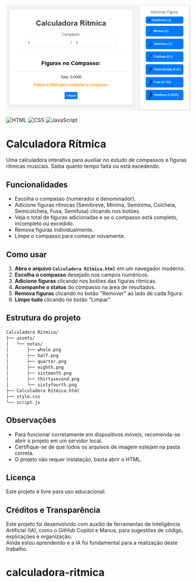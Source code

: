 ![Amostra](assets\paginan.png)

![HTML](https://img.shields.io/badge/HTML5-E34F26?logo=html5&logoColor=white&style=for-the-badge)
![CSS](https://img.shields.io/badge/CSS3-1572B6?logo=css3&logoColor=white&style=for-the-badge)
![JavaScript](https://img.shields.io/badge/JavaScript-F7DF1E?logo=javascript&logoColor=black&style=for-the-badge)
# Calculadora Rítmica

Uma calculadora interativa para auxiliar no estudo de compassos e figuras rítmicas musicais. Saiba quanto tempo falta ou está excedendo.

## Funcionalidades

- Escolha o compasso (numerador e denominador).
- Adicione figuras rítmicas (Semibreve, Mínima, Semínima, Colcheia, Semicolcheia, Fusa, Semifusa) clicando nos botões.
- Veja o total de figuras adicionadas e se o compasso está completo, incompleto ou excedido.
- Remova figuras individualmente.
- Limpe o compasso para começar novamente.

## Como usar

1. **Abra o arquivo `Calculadora Rítmica.html`** em um navegador moderno.
2. **Escolha o compasso** desejado nos campos numéricos.
3. **Adicione figuras** clicando nos botões das figuras rítmicas.
4. **Acompanhe o status** do compasso na área de resultados.
5. **Remova figuras** clicando no botão "Remover" ao lado de cada figura.
6. **Limpe tudo** clicando no botão "Limpar".

## Estrutura do projeto

```
Calculadora Rítmica/
├── assets/
│   └── notas/
│       ├── whole.png
│       ├── half.png
│       ├── quarter.png
│       ├── eighth.png
│       ├── sixteenth.png
│       ├── thirtysecond.png
│       └── sixtyfourth.png
├── Calculadora Rítmica.html
├── style.css
└── script.js
```

## Observações

- Para funcionar corretamente em dispositivos móveis, recomenda-se abrir o projeto em um servidor local.
- Certifique-se de que todos os arquivos de imagem estejam na pasta correta.
- O projeto não requer instalação, basta abrir o HTML.

## Licença

Este projeto é livre para uso educacional.

## Créditos e Transparência

Este projeto foi desenvolvido com auxílio de ferramentas de Inteligência Artificial (IA), como o GitHub Copilot e Manus, para sugestões de código, explicações e organização.  
Ainda estou aprendendo e a IA foi fundamental para a realização deste trabalho.

# calculadora-ritmica
